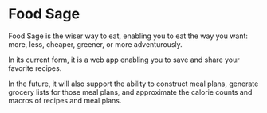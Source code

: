 # Food Sage

Food Sage is the wiser way to eat, enabling you to eat the way you want: more, less, cheaper, greener, or more adventurously.

In its current form, it is a web app enabling you to save and share your favorite recipes.

In the future, it will also support the ability to construct meal plans, generate grocery lists for those meal plans, and approximate the calorie counts and macros of recipes and meal plans.